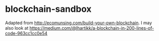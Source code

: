 # blockchain-sandbox

Adapted from <http://ecomunsing.com/build-your-own-blockchain>. I may also look at <https://medium.com/@lhartikk/a-blockchain-in-200-lines-of-code-963cc1cc0e54>